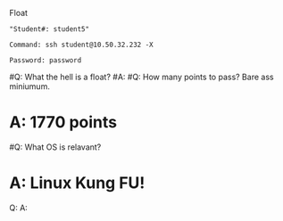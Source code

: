 Float

    "Student#: student5"

    Command: ssh student@10.50.32.232 -X

    Password: password


#Q: What the hell is a float? 
#A:
#Q: How many points to pass? Bare ass miniumum.
 #   A: 1770 points
#Q: What OS is relavant?
#    A: Linux Kung FU! 
Q:
    A:
